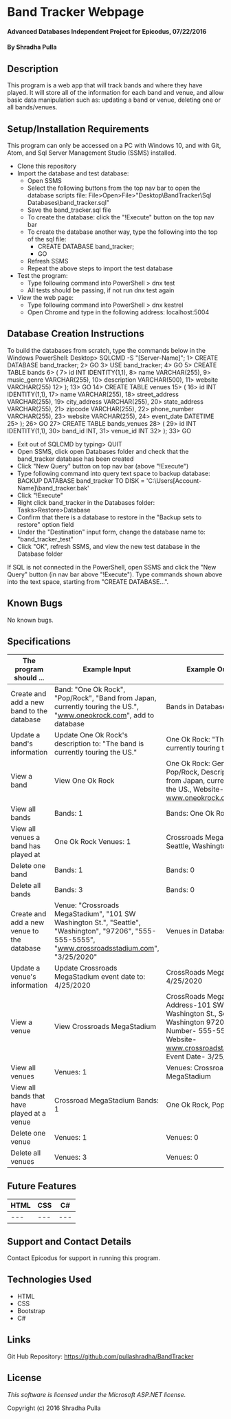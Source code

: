 # Band Tracker Webpage

#### Advanced Databases Independent Project for Epicodus, 07/22/2016

#### By Shradha Pulla

## Description

This program is a web app that will track bands and where they have played. It will store all of the information for each band and venue, and allow basic data manipulation such as: updating a band or venue, deleting one or all bands/venues.

## Setup/Installation Requirements

This program can only be accessed on a PC with Windows 10, and with Git, Atom, and Sql Server Management Studio (SSMS) installed.

* Clone this repository
* Import the database and test database:
  * Open SSMS
  * Select the following buttons from the top nav bar to open the database scripts file: File>Open>File>"Desktop\BandTracker\Sql Databases\band_tracker.sql"
  * Save the band_tracker.sql file
  * To create the database: click the "!Execute" button on the top nav bar
  * To create the database another way, type the following into the top of the sql file:
    * CREATE DATABASE band_tracker;
    * GO
  * Refresh SSMS
  * Repeat the above steps to import the test database
* Test the program:
  * Type following command into PowerShell > dnx test
  * All tests should be passing, if not run dnx test again
* View the web page:
  * Type following command into PowerShell > dnx kestrel
  * Open Chrome and type in the following address: localhost:5004

## Database Creation Instructions

To build the databases from scratch, type the commands below in the Windows PowerShell:
  Desktop> SQLCMD -S "[Server-Name]";
  1> CREATE DATABASE band_tracker;
  2> GO
  3> USE band_tracker;
  4> GO
  5> CREATE TABLE bands
  6>  (
  7>  id INT IDENTITY(1,1),
  8>  name VARCHAR(255),
  9>  music_genre VARCHAR(255),
  10> description VARCHAR(500),
  11> website VARCHAR(255)
  12> );
  13> GO
  14> CREATE TABLE venues
  15> (
  16> id INT IDENTITY(1,1),
  17> name VARCHAR(255),
  18> street_address VARCHAR(255),
  19> city_address VARCHAR(255),
  20> state_address VARCHAR(255),
  21> zipcode VARCHAR(255),
  22> phone_number VARCHAR(255),
  23> website VARCHAR(255),
  24> event_date DATETIME
  25> );
  26> GO
  27> CREATE TABLE bands_venues
  28> (
  29> id INT IDENTITY(1,1),
  30> band_id INT,
  31> venue_id INT
  32> );
  33> GO
  * Exit out of SQLCMD by typing> QUIT
  * Open SSMS, click open Databases folder and check that the band_tracker database has been created
  * Click "New Query" button on top nav bar (above "!Execute")
  * Type following command into query text space to backup database: BACKUP DATABASE band_tracker TO DISK = 'C:\Users\[Account-Name]\band_tracker.bak'
  * Click "!Execute"
  * Right click band_tracker in the Databases folder: Tasks>Restore>Database
  * Confirm that there is a database to restore in the "Backup sets to restore" option field
  * Under the "Destination" input form, change the database name to: "band_tracker_test"
  * Click "OK", refresh SSMS, and view the new test database in the Database folder

If SQL is not connected in the PowerShell, open SSMS and click the "New Query" button (in nav bar above "!Execute"). Type commands shown above into the text space, starting from "CREATE DATABASE...".

## Known Bugs

No known bugs.

## Specifications

The program should ... | Example Input | Example Output
----- | ----- | -----
Create and add a new band to the database | Band: "One Ok Rock", "Pop/Rock", "Band from Japan, currently touring the US.", "www.oneokrock.com", add to database | Bands in Database: 1
Update a band's information | Update One Ok Rock's description to: "The band is currently touring the US." | One Ok Rock: "The band is currently touring the US."
View a band | View One Ok Rock | One Ok Rock: Genre-Pop/Rock, Description-Band from Japan, currently touring the US., Website-www.oneokrock.com
View all bands | Bands: 1 | Bands: One Ok Rock
View all venues a band has played at | One Ok Rock Venues: 1 | Crossroads MegaStadium, Seattle, Washington
Delete one band | Bands: 1 | Bands: 0
Delete all bands | Bands: 3 | Bands: 0
Create and add a new venue to the database | Venue: "Crossroads MegaStadium", "101 SW Washington St.", "Seattle", "Washington", "97206", "555-555-5555", "www.crossroadsstadium.com", "3/25/2020" | Venues in Database: 1
Update a venue's information | Update Crossroads MegaStadium event date to: 4/25/2020 | CrossRoads MegaStadium: 4/25/2020
View a venue | View Crossroads MegaStadium | CrossRoads MegaStadium: Address-101 SW Washington St., Seattle, Washington 97206, Phone Number- 555-555-5555, Website- www.crossroadstadium.com, Event Date- 3/25/2020
View all venues | Venues: 1 | Venues: Crossroads MegaStadium
View all bands that have played at a venue | Crossroad MegaStadium Bands: 1 | One Ok Rock, Pop/Rock
Delete one venue | Venues: 1 | Venues: 0
Delete all venues | Venues: 3 | Venues: 0

## Future Features

HTML | CSS | C#
----- | ----- | -----
--- | --- | ---

## Support and Contact Details

Contact Epicodus for support in running this program.

## Technologies Used

* HTML
* CSS
* Bootstrap
* C#

## Links

Git Hub Repository: https://github.com/pullashradha/BandTracker

## License

*This software is licensed under the Microsoft ASP.NET license.*

Copyright (c) 2016 Shradha Pulla
